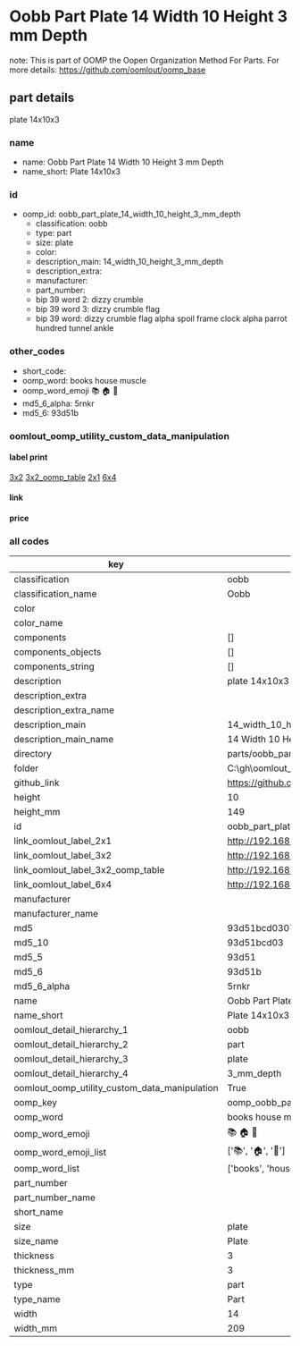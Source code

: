 # Oobb Part Plate 14 Width 10 Height 3 mm Depth  

note: This is part of OOMP the Oopen Organization Method For Parts. For more details: https://github.com/oomlout/oomp_base

##  part details
  



plate 14x10x3



### name
* name: Oobb Part Plate 14 Width 10 Height 3 mm Depth
* name_short: Plate 14x10x3 
### id
* oomp_id: oobb_part_plate_14_width_10_height_3_mm_depth
  * classification: oobb
  * type: part
  * size: plate
  * color: 
  * description_main: 14_width_10_height_3_mm_depth
  * description_extra: 
  * manufacturer: 
  * part_number: 
  * bip 39 word 2: dizzy crumble
  * bip 39 word 3: dizzy crumble flag
  * bip 39 word: dizzy crumble flag alpha spoil frame clock alpha parrot hundred tunnel ankle

### other_codes
* short_code: 
* oomp_word: books house muscle
* oomp_word_emoji :books: :house: :muscle:
* md5_6_alpha: 5rnkr
* md5_6: 93d51b






### oomlout_oomp_utility_custom_data_manipulation
#### label print
[3x2](http://192.168.1.245:1112/?label=oomp%205rnkr)
[3x2_oomp_table](http://192.168.1.108:1112/?label=oomp%205rnkr)
[2x1](http://192.168.1.242:1112/?label=oomp%205rnkr)
[6x4](http://192.168.1.55:1112/?label=oomp%205rnkr)    

#### link

                              

#### price







### all codes 
| key | value |  
| --- | --- |  
| classification | oobb |  
| classification_name | Oobb |  
| color |  |  
| color_name |  |  
| components | [] |  
| components_objects | [] |  
| components_string | [] |  
| description | plate 14x10x3 |  
| description_extra |  |  
| description_extra_name |  |  
| description_main | 14_width_10_height_3_mm_depth |  
| description_main_name | 14 Width 10 Height 3 mm Depth |  
| directory | parts/oobb_part_plate_14_width_10_height_3_mm_depth |  
| folder | C:\gh\oomlout_oobb_version_4_generated_parts\things\oobb_part_plate_14_width_10_height_3_mm_depth |  
| github_link | https://github.com/oomlout/oomlout_oomp_part_src/tree/main/parts/oobb_part_plate_14_width_10_height_3_mm_depth |  
| height | 10 |  
| height_mm | 149 |  
| id | oobb_part_plate_14_width_10_height_3_mm_depth |  
| link_oomlout_label_2x1 | http://192.168.1.242:1112/?label=oomp%205rnkr |  
| link_oomlout_label_3x2 | http://192.168.1.245:1112/?label=oomp%205rnkr |  
| link_oomlout_label_3x2_oomp_table | http://192.168.1.108:1112/?label=oomp%205rnkr |  
| link_oomlout_label_6x4 | http://192.168.1.55:1112/?label=oomp%205rnkr |  
| manufacturer |  |  
| manufacturer_name |  |  
| md5 | 93d51bcd0307056d72692070b04d3201 |  
| md5_10 | 93d51bcd03 |  
| md5_5 | 93d51 |  
| md5_6 | 93d51b |  
| md5_6_alpha | 5rnkr |  
| name | Oobb Part Plate 14 Width 10 Height 3 mm Depth |  
| name_short | Plate 14x10x3  |  
| oomlout_detail_hierarchy_1 | oobb |  
| oomlout_detail_hierarchy_2 | part |  
| oomlout_detail_hierarchy_3 | plate |  
| oomlout_detail_hierarchy_4 | 3_mm_depth |  
| oomlout_oomp_utility_custom_data_manipulation | True |  
| oomp_key | oomp_oobb_part_plate_14_width_10_height_3_mm_depth |  
| oomp_word | books house muscle |  
| oomp_word_emoji | :books: :house: :muscle: |  
| oomp_word_emoji_list | [':books:', ':house:', ':muscle:'] |  
| oomp_word_list | ['books', 'house', 'muscle'] |  
| part_number |  |  
| part_number_name |  |  
| short_name |  |  
| size | plate |  
| size_name | Plate |  
| thickness | 3 |  
| thickness_mm | 3 |  
| type | part |  
| type_name | Part |  
| width | 14 |  
| width_mm | 209 |  
